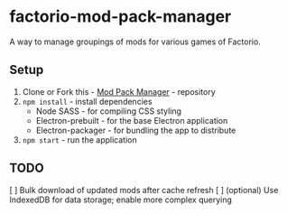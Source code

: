 # factorio-mod-pack-manager

A way to manage groupings of mods for various games of Factorio.

## Setup

  1. Clone or Fork this - [Mod Pack Manager] - repository
  2. `npm install` - install dependencies
      - Node SASS - for compiling CSS styling
      - Electron-prebuilt - for the base Electron application
      - Electron-packager - for bundling the app to distribute
  3. `npm start` - run the application

## TODO

  [ ] Bulk download of updated mods after cache refresh
  [ ] (optional) Use IndexedDB for data storage; enable more complex querying


[Mod Pack Manager]: https://github.com/kalisjoshua/factorio-mod-pack-manager
